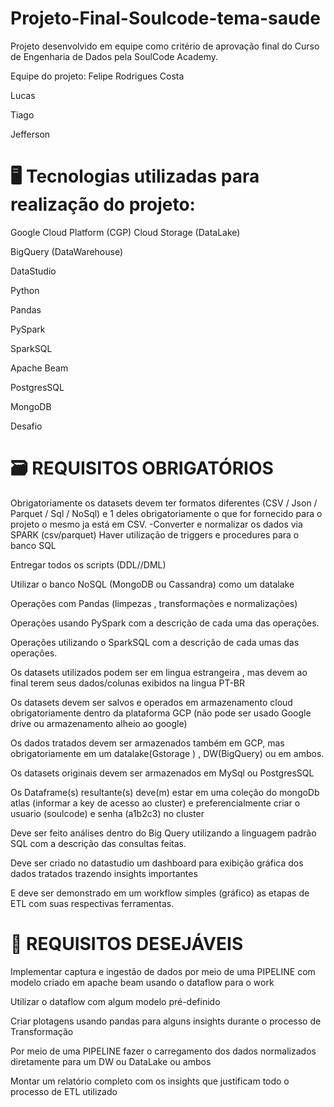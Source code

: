 # Projeto-Final-Soulcode-tema-saude
Projeto desenvolvido em equipe como critério de aprovação final do Curso de Engenharia de Dados pela SoulCode Academy.

Equipe do projeto:
Felipe Rodrigues Costa

Lucas

Tiago

Jefferson

# 🖥️ Tecnologias utilizadas para realização do projeto:
Google Cloud Platform (CGP)
Cloud Storage (DataLake)

BigQuery (DataWarehouse)

DataStudio

Python

Pandas

PySpark

SparkSQL

Apache Beam

PostgresSQL

MongoDB

Desafio
# 🗃️ REQUISITOS OBRIGATÓRIOS

Obrigatoriamente os datasets devem ter formatos diferentes (CSV / Json / Parquet / Sql / NoSql) e 1 deles obrigatoriamente o que for fornecido para o projeto o mesmo ja está em CSV. -Converter e normalizar os dados via SPARK (csv/parquet)
Haver utilização de triggers e procedures para o banco SQL

Entregar todos os scripts (DDL//DML)

Utilizar o banco NoSQL (MongoDB ou Cassandra) como um datalake

Operações com Pandas (limpezas , transformações e normalizações)

Operações usando PySpark com a descrição de cada uma das operações.

Operações utilizando o SparkSQL com a descrição de cada umas das operações.

Os datasets utilizados podem ser em lingua estrangeira , mas devem ao final terem seus dados/colunas exibidos na lingua PT-BR

Os datasets devem ser salvos e operados em armazenamento cloud obrigatoriamente dentro da plataforma GCP (não pode ser usado Google drive ou armazenamento alheio ao google)

Os dados tratados devem ser armazenados também em GCP, mas obrigatoriamente em um datalake(Gstorage ) , DW(BigQuery) ou em ambos.

Os datasets originais devem ser armazenados em MySql ou PostgresSQL

Os Dataframe(s) resultante(s) deve(m) estar em uma coleção do mongoDb atlas (informar a key de acesso ao cluster) e preferencialmente criar o usuario (soulcode) e senha (a1b2c3) no cluster

Deve ser feito análises dentro do Big Query utilizando a linguagem padrão SQL com a descrição das consultas feitas.

Deve ser criado no datastudio um dashboard para exibição gráfica dos dados tratados trazendo insights importantes

E deve ser demonstrado em um workflow simples (gráfico) as etapas de ETL com suas respectivas ferramentas.
# 🎯 REQUISITOS DESEJÁVEIS

Implementar captura e ingestão de dados por meio de uma PIPELINE com modelo criado em apache beam usando o dataflow para o work

Utilizar o dataflow com algum modelo pré-definido

Criar plotagens usando pandas para alguns insights durante o processo de Transformação

Por meio de uma PIPELINE fazer o carregamento dos dados normalizados diretamente para um DW ou DataLake ou ambos

Montar um relatório completo com os insights que justificam todo o processo de ETL utilizado
